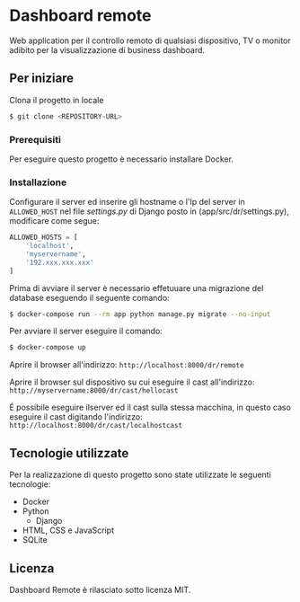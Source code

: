 
# Dashboard remote

Web application per il controllo remoto di qualsiasi dispositivo, TV o monitor 
adibito per la visualizzazione di business dashboard.

## Per iniziare
Clona il progetto in locale

```sh
$ git clone <REPOSITORY-URL>
```

### Prerequisiti
Per eseguire questo progetto è necessario installare Docker.

### Installazione
Configurare il server ed inserire gli hostname o l'Ip del server in
```ALLOWED_HOST``` nel file *settings.py* di Django posto in 
(app/src/dr/settings.py), modificare come segue:

```python
ALLOWED_HOSTS = [
    'localhost',
	'myservername',
	'192.xxx.xxx.xxx'
]
``` 

Prima di avviare il server è necessario effetuuare una migrazione del database eseguendo il seguente comando:
```sh
$ docker-compose run --rm app python manage.py migrate --no-input
```

Per avviare il server eseguire il comando:

```sh
$ docker-compose up
```

Aprire il browser all'indirizzo: ```http://localhost:8000/dr/remote```

Aprire il browser sul dispositivo su cui eseguire il cast all'indirizzo: ```http://myservername:8000/dr/cast/hellocast```

É possibile eseguire ilserver ed il cast sulla stessa macchina, in questo caso 
eseguire il cast digitando l'indirizzo: ```http://localhost:8000/dr/cast/localhostcast```

## Tecnologie utilizzate
Per la realizzazione di questo progetto sono state utilizzate le seguenti
tecnologie:

- Docker
- Python
  - Django
- HTML, CSS e JavaScript
- SQLite

## Licenza
Dashboard Remote è rilasciato sotto licenza MIT.

